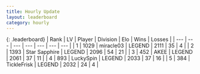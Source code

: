 ```yaml
---
title: Hourly Update
layout: leaderboard
category: hourly
---
```


{: .leaderboard}
| Rank | LV | Player | Division | Elo | Wins | Losses |
| --- | --- | --- | --- | --- | --- | --- |
| <span data-change="0">1</span> | 1029 | <span title="ID: 416373">miracle03</span> | LEGEND | <span data-change="8">2111</span> | <span data-change="2">35</span> | <span data-change="0">4</span> |
| <span data-change="0">2</span> | 1393 | <span title="ID: 315148">Star Sapphire</span> | LEGEND | <span data-change="4">2096</span> | <span data-change="1">54</span> | <span data-change="0">21</span> |
| <span data-change="0">3</span> | 452 | <span title="ID: 455100">AKEE</span> | LEGEND | <span data-change="9">2061</span> | <span data-change="2">37</span> | <span data-change="0">11</span> |
| <span data-change="0">4</span> | 893 | <span title="ID: 498412">LuckySpin</span> | LEGEND | <span data-change="0">2033</span> | <span data-change="0">37</span> | <span data-change="0">16</span> |
| <span data-change="0">5</span> | 384 | <span title="ID: 512212">TickleFrisk</span> | LEGEND | <span data-change="0">2032</span> | <span data-change="0">24</span> | <span data-change="0">4</span> |